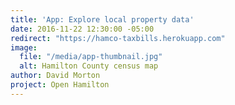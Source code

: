 ```yaml
---
title: 'App: Explore local property data'
date: 2016-11-22 12:30:00 -05:00
redirect: "https://hamco-taxbills.herokuapp.com"
image:
  file: "/media/app-thumbnail.jpg"
  alt: Hamilton County census map
author: David Morton
project: Open Hamilton
---
```

